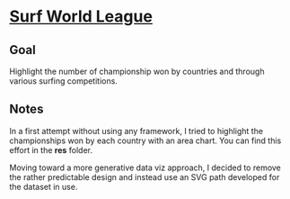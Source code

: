 # [Surf World League](https://codepen.io/borntofrappe/full/MWYmKjm)

## Goal

Highlight the number of championship won by countries and through various surfing competitions.

## Notes

In a first attempt without using any framework, I tried to highlight the championships won by each country with an area chart. You can find this effort in the **res** folder.

Moving toward a more generative data viz approach, I decided to remove the rather predictable design and instead use an SVG path developed for the dataset in use.
